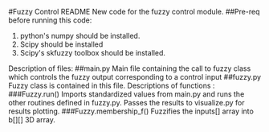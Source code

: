#Fuzzy Control README
New code for the fuzzy control module.
##Pre-req before running this code:
1. python's numpy should be installed.
2. Scipy should be installed
3. Scipy's skfuzzy toolbox should be installed.

Description of files:
##main.py
Main file containing the call to fuzzy class which controls the fuzzy output corresponding to a control input
##fuzzy.py
Fuzzy class is contained in this file. Descriptions of functions : 
###Fuzzy.run()
Imports standardized values from main.py and runs the other routines defined in fuzzy.py. Passes the results to visualize.py for results plotting.
###Fuzzy.membership_f()
Fuzzifies the inputs[] array into b[][] 3D array.
